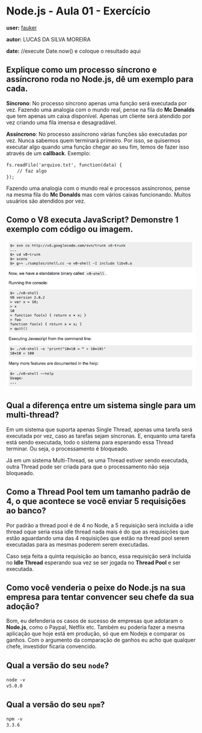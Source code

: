 # Node.js - Aula 01 - Exercício

**user:** [fauker](https://github.com/fauker)

**autor:** LUCAS DA SILVA MOREIRA

**date:** //execute Date.now() e coloque o resultado aqui

## Explique como um processo síncrono e assíncrono roda no Node.js, dê um exemplo para cada.

**Síncrono**: No processo síncrono apenas uma função será executada por vez. Fazendo uma analogia com o mundo real, pense na fila do **Mc Donalds** que tem apenas um caixa disponível. Apenas um cliente será atendido por vez criando uma fila imensa e desagradável.

**Assíncrono**: No processo assíncrono várias funções são executadas por vez. Nunca sabemos quem terminará primeiro. Por isso, se quisermos executar algo quando uma função chegar ao seu fim, temos de fazer isso através de um **callback**. Exemplo:

```
fs.readFile('arquivo.txt', function(data) {
	// faz algo
});
```

Fazendo uma analogia com o mundo real e processos assíncronos, pense na mesma fila do **Mc Donalds** mas com vários caixas funcionando. Muitos usuários são atendidos por vez.

## Como o V8 executa JavaScript? Demonstre 1 exemplo com código ou imagem.

![v8](https://github.com/fauker/be-mean-instagram-nodejs/blob/master/images/v8-code.png)

## Qual a diferença entre um sistema single para um multi-thread?

Em um sistema que suporta apenas Single Thread, apenas uma tarefa será executada por vez, caso as tarefas sejam síncronas. E, enquanto uma tarefa está sendo executada, todo o sistema para esperando essa Thread terminar. Ou seja, o processamento é bloqueado. 

Já em um sistema Multi-Thread, se uma Thread estiver sendo executada, outra Thread pode ser criada para que o processamento não seja bloqueado.

## Como a Thread Pool tem um tamanho padrão de 4, o que acontece se você enviar 5 requisições ao banco?

Por padrão a thread pool é de 4 no Node, a 5 requisição será incluída a idle thread oque seria essa idle thread nada mais é do que as requisições que estão aguardando uma das 4 requisições que estão na thread pool serem executadas para as mesmas poderem serem executadas.

Caso seja feita a quinta requisição ao banco, essa requisição será incluída no **Idle Thread** esperando sua vez se ser jogada no **Thread Pool** e ser executada.

## Como você venderia o peixe do **Node.js** na sua empresa para tentar convencer seu chefe da sua adoção?

Bom, eu defenderia os casos de sucesso de empresas que adotaram o **Node.js**, como o Paypal, Netflix etc. Também eu poderia fazer a mesma aplicação que hoje está em produção, só que em Nodejs e comparar os ganhos. Com o argumento da comparação de ganhos eu acho que qualquer chefe, investidor ficaria convencido.

## Qual a versão do seu `node`?

```
node -v
v5.0.0
```

## Qual a versão do seu `npm`?

```
npm -v
3.3.6
```
